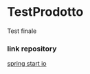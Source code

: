 # TestProdotto
Test finale

### link repository
[spring start io]( https://github.com/Desire1912/TestProdotto.git)

